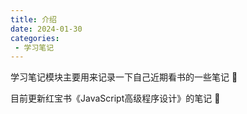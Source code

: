 ```yaml
---
title: 介绍
date: 2024-01-30
categories:
 - 学习笔记
---
```


学习笔记模块主要用来记录一下自己近期看书的一些笔记 💪
 
目前更新红宝书《JavaScript高级程序设计》的笔记 📕

